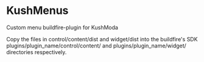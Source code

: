 # KushMenus
Custom menu buildfire-plugin for KushModa

Copy the files in control/content/dist and widget/dist into the buildfire's SDK plugins/plugin_name/control/content/ and plugins/plugin_name/widget/ directories respectively. 
